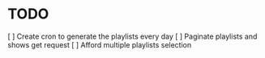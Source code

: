 # TODO

[ ] Create cron to generate the playlists every day
[ ] Paginate playlists and shows get request
[ ] Afford multiple playlists selection